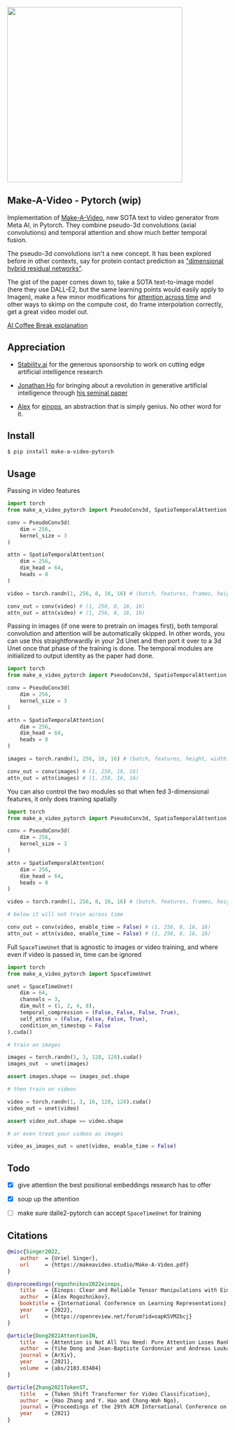 <img src="./make-a-video.png" width="400px"></img>

## Make-A-Video - Pytorch (wip)

Implementation of <a href="https://makeavideo.studio/">Make-A-Video</a>, new SOTA text to video generator from Meta AI, in Pytorch. They combine pseudo-3d convolutions (axial convolutions) and temporal attention and show much better temporal fusion.

The pseudo-3d convolutions isn't a new concept. It has been explored before in other contexts, say for protein contact prediction as <a href="https://www.biorxiv.org/content/10.1101/2022.08.04.502748v2.full">"dimensional hybrid residual networks"</a>.

The gist of the paper comes down to, take a SOTA text-to-image model (here they use DALL-E2, but the same learning points would easily apply to Imagen), make a few minor modifications for <a href="https://arxiv.org/abs/2204.03458">attention across time</a> and other ways to skimp on the compute cost, do frame interpolation correctly, get a great video model out.

<a href="https://www.youtube.com/watch?v=AcvmyqGgMh8">AI Coffee Break explanation</a>

## Appreciation

- <a href="https://stability.ai/">Stability.ai</a> for the generous sponsorship to work on cutting edge artificial intelligence research

- <a href="http://www.jonathanho.me/">Jonathan Ho</a> for bringing about a revolution in generative artificial intelligence through <a href="https://arxiv.org/abs/2006.11239">his seminal paper</a>

- <a href="https://github.com/arogozhnikov">Alex</a> for <a href="https://github.com/arogozhnikov/einops">einops</a>, an abstraction that is simply genius. No other word for it.

## Install

```bash
$ pip install make-a-video-pytorch
```

## Usage

Passing in video features

```python
import torch
from make_a_video_pytorch import PseudoConv3d, SpatioTemporalAttention

conv = PseudoConv3d(
    dim = 256,
    kernel_size = 3
)

attn = SpatioTemporalAttention(
    dim = 256,
    dim_head = 64,
    heads = 8
)

video = torch.randn(1, 256, 8, 16, 16) # (batch, features, frames, height, width)

conv_out = conv(video) # (1, 256, 8, 16, 16)
attn_out = attn(video) # (1, 256, 8, 16, 16)
```

Passing in images (if one were to pretrain on images first), both temporal convolution and attention will be automatically skipped. In other words, you can use this straightforwardly in your 2d Unet and then port it over to a 3d Unet once that phase of the training is done. The temporal modules are initialized to output identity as the paper had done.

```python
import torch
from make_a_video_pytorch import PseudoConv3d, SpatioTemporalAttention

conv = PseudoConv3d(
    dim = 256,
    kernel_size = 3
)

attn = SpatioTemporalAttention(
    dim = 256,
    dim_head = 64,
    heads = 8
)

images = torch.randn(1, 256, 16, 16) # (batch, features, height, width)

conv_out = conv(images) # (1, 256, 16, 16)
attn_out = attn(images) # (1, 256, 16, 16)
```

You can also control the two modules so that when fed 3-dimensional features, it only does training spatially

```python
import torch
from make_a_video_pytorch import PseudoConv3d, SpatioTemporalAttention

conv = PseudoConv3d(
    dim = 256,
    kernel_size = 3
)

attn = SpatioTemporalAttention(
    dim = 256,
    dim_head = 64,
    heads = 8
)

video = torch.randn(1, 256, 8, 16, 16) # (batch, features, frames, height, width)

# below it will not train across time

conv_out = conv(video, enable_time = False) # (1, 256, 8, 16, 16)
attn_out = attn(video, enable_time = False) # (1, 256, 8, 16, 16)
```

Full `SpaceTimeUnet` that is agnostic to images or video training, and where even if video is passed in, time can be ignored


```python
import torch
from make_a_video_pytorch import SpaceTimeUnet

unet = SpaceTimeUnet(
    dim = 64,
    channels = 3,
    dim_mult = (1, 2, 4, 8),
    temporal_compression = (False, False, False, True),
    self_attns = (False, False, False, True),
    condition_on_timestep = False
).cuda()

# train on images

images = torch.randn(1, 3, 128, 128).cuda()
images_out  = unet(images)

assert images.shape == images_out.shape

# then train on videos

video = torch.randn(1, 3, 16, 128, 128).cuda()
video_out = unet(video)

assert video_out.shape == video.shape

# or even treat your videos as images

video_as_images_out = unet(video, enable_time = False)
```

## Todo

- [x] give attention the best positional embeddings research has to offer
- [x] soup up the attention

- [ ] make sure dalle2-pytorch can accept `SpaceTimeUnet` for training

## Citations

```bibtex
@misc{Singer2022,
    author  = {Uriel Singer},
    url     = {https://makeavideo.studio/Make-A-Video.pdf}
}
```

```bibtex
@inproceedings{rogozhnikov2022einops,
    title   = {Einops: Clear and Reliable Tensor Manipulations with Einstein-like Notation},
    author  = {Alex Rogozhnikov},
    booktitle = {International Conference on Learning Representations},
    year    = {2022},
    url     = {https://openreview.net/forum?id=oapKSVM2bcj}
}
```

```bibtex
@article{Dong2021AttentionIN,
    title   = {Attention is Not All You Need: Pure Attention Loses Rank Doubly Exponentially with Depth},
    author  = {Yihe Dong and Jean-Baptiste Cordonnier and Andreas Loukas},
    journal = {ArXiv},
    year    = {2021},
    volume  = {abs/2103.03404}
}
```

```bibtex
@article{Zhang2021TokenST,
    title   = {Token Shift Transformer for Video Classification},
    author  = {Hao Zhang and Y. Hao and Chong-Wah Ngo},
    journal = {Proceedings of the 29th ACM International Conference on Multimedia},
    year    = {2021}
}
```
